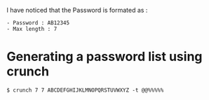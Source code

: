 I have noticed that the Password is formated as :

    - Password : AB12345
    - Max length : 7

# Generating a password list using crunch

`$ crunch 7 7 ABCDEFGHIJKLMNOPQRSTUVWXYZ -t @@%%%%%`
